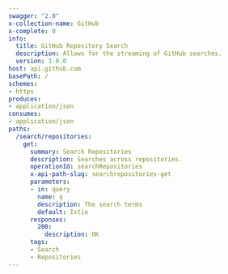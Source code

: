 ```yaml
---
swagger: "2.0"
x-collection-name: GitHub
x-complete: 0
info:
  title: GitHub Repository Search
  description: Allows for the streaming of GitHub searches.
  version: 1.0.0
host: api.github.com
basePath: /
schemes:
- https
produces:
- application/json
consumes:
- application/json
paths:
  /search/repositories:
    get:
      summary: Search Repositories
      description: Searches across repositories.
      operationId: searchRepositories
      x-api-path-slug: searchrepositories-get
      parameters:
      - in: query
        name: q
        description: The search terms
        default: Istio
      responses:
        200:
          description: OK
      tags:
      - Search
      - Repositories
---
```

